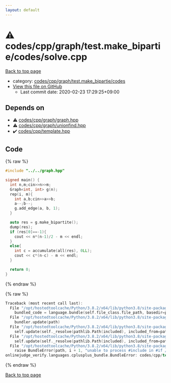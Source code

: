 ```yaml
---
layout: default
---
```


<!-- mathjax config similar to math.stackexchange -->
<script type="text/javascript" async
  src="https://cdnjs.cloudflare.com/ajax/libs/mathjax/2.7.5/MathJax.js?config=TeX-MML-AM_CHTML">
</script>
<script type="text/x-mathjax-config">
  MathJax.Hub.Config({
    TeX: { equationNumbers: { autoNumber: "AMS" }},
    tex2jax: {
      inlineMath: [ ['$','$'] ],
      processEscapes: true
    },
    "HTML-CSS": { matchFontHeight: false },
    displayAlign: "left",
    displayIndent: "2em"
  });
</script>

<script type="text/javascript" src="https://cdnjs.cloudflare.com/ajax/libs/jquery/3.4.1/jquery.min.js"></script>
<script src="https://cdn.jsdelivr.net/npm/jquery-balloon-js@1.1.2/jquery.balloon.min.js" integrity="sha256-ZEYs9VrgAeNuPvs15E39OsyOJaIkXEEt10fzxJ20+2I=" crossorigin="anonymous"></script>
<script type="text/javascript" src="../../../../../../assets/js/copy-button.js"></script>
<link rel="stylesheet" href="../../../../../../assets/css/copy-button.css" />


# :warning: codes/cpp/graph/test.make_bipartie/codes/solve.cpp

<a href="../../../../../../index.html">Back to top page</a>

* category: <a href="../../../../../../index.html#6dd0511cf921e627379fb6f893780804">codes/cpp/graph/test.make_bipartie/codes</a>
* <a href="{{ site.github.repository_url }}/blob/master/codes/cpp/graph/test.make_bipartie/codes/solve.cpp">View this file on GitHub</a>
    - Last commit date: 2020-02-23 17:29:25+09:00




## Depends on

* :warning: <a href="../../graph.hpp.html">codes/cpp/graph/graph.hpp</a>
* :warning: <a href="../../unionfind.hpp.html">codes/cpp/graph/unionfind.hpp</a>
* :heavy_check_mark: <a href="../../../template.hpp.html">codes/cpp/template.hpp</a>


## Code

<a id="unbundled"></a>
{% raw %}
```cpp
#include "../../graph.hpp"

signed main() {
  int n,m;cin>>n>>m;
  Graph<int, int> g(n);
  rep(i, m){
    int a,b;cin>>a>>b;
    a--;b--;
    g.add_edge(a, b, 1);
  }

  auto res = g.make_bipartite();
  dump(res);
  if (res[0]==-1){
    cout << n*(n-1)/2 - m << endl;
  }
  else{
    int c = accumulate(all(res), 0LL);
    cout << c*(n-c) - m << endl;
  }

  return 0;
}

```
{% endraw %}

<a id="bundled"></a>
{% raw %}
```cpp
Traceback (most recent call last):
  File "/opt/hostedtoolcache/Python/3.8.2/x64/lib/python3.8/site-packages/onlinejudge_verify/docs.py", line 340, in write_contents
    bundled_code = language.bundle(self.file_class.file_path, basedir=pathlib.Path.cwd())
  File "/opt/hostedtoolcache/Python/3.8.2/x64/lib/python3.8/site-packages/onlinejudge_verify/languages/cplusplus.py", line 68, in bundle
    bundler.update(path)
  File "/opt/hostedtoolcache/Python/3.8.2/x64/lib/python3.8/site-packages/onlinejudge_verify/languages/cplusplus_bundle.py", line 282, in update
    self.update(self._resolve(pathlib.Path(included), included_from=path))
  File "/opt/hostedtoolcache/Python/3.8.2/x64/lib/python3.8/site-packages/onlinejudge_verify/languages/cplusplus_bundle.py", line 282, in update
    self.update(self._resolve(pathlib.Path(included), included_from=path))
  File "/opt/hostedtoolcache/Python/3.8.2/x64/lib/python3.8/site-packages/onlinejudge_verify/languages/cplusplus_bundle.py", line 281, in update
    raise BundleError(path, i + 1, "unable to process #include in #if / #ifdef / #ifndef other than include guards")
onlinejudge_verify.languages.cplusplus_bundle.BundleError: codes/cpp/template.hpp: line 48: unable to process #include in #if / #ifdef / #ifndef other than include guards

```
{% endraw %}

<a href="../../../../../../index.html">Back to top page</a>

